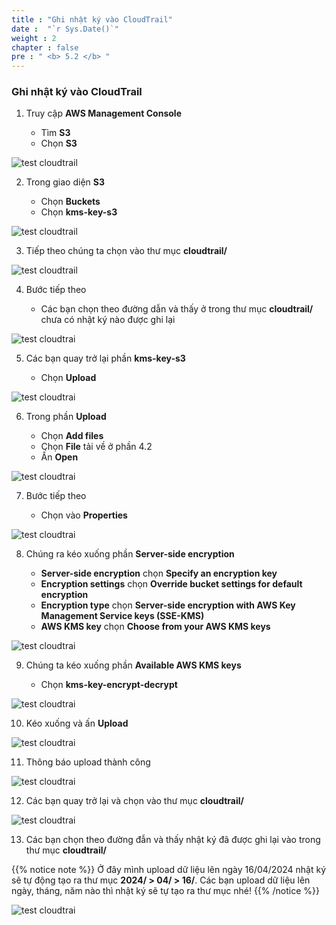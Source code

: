```yaml
---
title : "Ghi nhật ký vào CloudTrail"
date :  "`r Sys.Date()`" 
weight : 2
chapter : false
pre : " <b> 5.2 </b> "
---
```


### Ghi nhật ký vào CloudTrail

1. Truy cập **AWS Management Console**

   - Tìm **S3**
   - Chọn **S3**

![test cloudtrail](/aws-fcj-workshop02/images/5.create-cloudtrail/5.2test-cloudtrail/0001.png?width=90pc)

2. Trong giao diện **S3**

   - Chọn **Buckets**
   - Chọn **kms-key-s3**
  
![test cloudtrail](/aws-fcj-workshop02/images/5.create-cloudtrail/5.2test-cloudtrail/0002.png?width=90pc)

3. Tiếp theo chúng ta chọn vào thư mục **cloudtrail/**

![test cloudtrail](/aws-fcj-workshop02/images/5.create-cloudtrail/5.2test-cloudtrail/0003.png?width=90pc)

4. Bước tiếp theo

    - Các bạn chọn theo đường dẫn và thấy ở trong thư mục **cloudtrail/** chưa có nhật ký nào được ghi lại

![test cloudtrai](/aws-fcj-workshop02/images/5.create-cloudtrail/5.2test-cloudtrail/0004.png?width=90pc)

5. Các bạn quay trở lại phần **kms-key-s3**

    - Chọn **Upload**

![test cloudtrai](/aws-fcj-workshop02/images/5.create-cloudtrail/5.2test-cloudtrail/0005.png?width=90pc)

6. Trong phần **Upload**

    - Chọn **Add files**
    - Chọn **File** tải về ở phần 4.2
    - Ấn **Open**

![test cloudtrai](/aws-fcj-workshop02/images/5.create-cloudtrail/5.2test-cloudtrail/0006.png?width=90pc)

7. Bước tiếp theo

    - Chọn vào **Properties**

![test cloudtrai](/aws-fcj-workshop02/images/5.create-cloudtrail/5.2test-cloudtrail/0007.png?width=90pc)

8. Chúng ra kéo xuống phần **Server-side encryption**

    - **Server-side encryption** chọn **Specify an encryption key**
    - **Encryption settings** chọn **Override bucket settings for default encryption**
    - **Encryption type** chọn **Server-side encryption with AWS Key Management Service keys (SSE-KMS)**
    - **AWS KMS key** chọn **Choose from your AWS KMS keys**

![test cloudtrai](/aws-fcj-workshop02/images/5.create-cloudtrail/5.2test-cloudtrail/0008.png?width=90pc)

9. Chúng ta kéo xuống phần **Available AWS KMS keys**

    - Chọn **kms-key-encrypt-decrypt**

![test cloudtrai](/aws-fcj-workshop02/images/5.create-cloudtrail/5.2test-cloudtrail/0009.png?width=90pc)

10. Kéo xuống và ấn **Upload**

![test cloudtrai](/aws-fcj-workshop02/images/5.create-cloudtrail/5.2test-cloudtrail/0010.png?width=90pc)

11. Thông báo upload thành công

![test cloudtrai](/aws-fcj-workshop02/images/5.create-cloudtrail/5.2test-cloudtrail/0011.png?width=90pc)

12. Các bạn quay trở lại và chọn vào thư mục **cloudtrail/**

![test cloudtrai](/aws-fcj-workshop02/images/5.create-cloudtrail/5.2test-cloudtrail/0012.png?width=90pc)

13. Các bạn chọn theo đường đẫn và thấy nhật ký đã được ghi lại vào trong thư mục **cloudtrail/**

{{% notice note %}}
Ở đây mình upload dữ liệu lên ngày 16/04/2024 nhật ký sẽ tự động tạo ra thư mục **2024/ > 04/ > 16/**. Các bạn upload dữ liệu lên ngày, tháng, năm nào thì nhật ký sẽ tự tạo ra thư mục nhé!
{{% /notice %}}

![test cloudtrai](/aws-fcj-workshop02/images/5.create-cloudtrail/5.2test-cloudtrail/0013.png?width=90pc)
